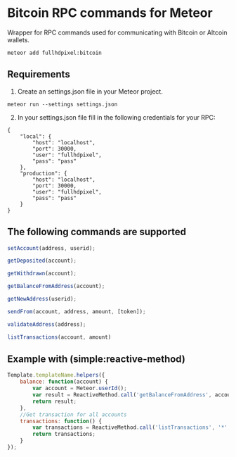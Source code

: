 # Bitcoin RPC commands for Meteor

Wrapper for RPC commands used for communicating with Bitcoin or Altcoin wallets.
```
meteor add fullhdpixel:bitcoin
```


## Requirements

1. Create an settings.json file in your Meteor project.

```
meteor run --settings settings.json
```

2. In your settings.json file fill in the following credentials for your RPC:

```
{
    "local": {
        "host": "localhost",
        "port": 30000,
        "user": "fullhdpixel",
        "pass": "pass"
    },
    "production": {
        "host": "localhost",
        "port": 30000,
        "user": "fullhdpixel",
        "pass": "pass"
    }
}
```

## The following commands are supported
```javascript
setAccount(address, userid);
``` 

```javascript
getDeposited(account);
```

```javascript
getWithdrawn(account);
```

```javascript
getBalanceFromAddress(account);
```

```javascript
getNewAddress(userid);
```

```javascript
sendFrom(account, address, amount, [token]);
```

```javascript
validateAddress(address);
```

```javascript
listTransactions(account, amount)
```


## Example with (simple:reactive-method)

```javascript
Template.templateName.helpers({
    balance: function(account) {
        var account = Meteor.userId();
        var result = ReactiveMethod.call('getBalanceFromAddress', account);
        return result;
    },
    //Get transaction for all accounts
    transactions: function() {
        var transactions = ReactiveMethod.call('listTransactions', '*', 25);
        return transactions;
    }
});
```